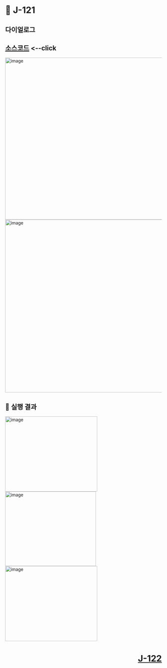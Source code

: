# 📖 J-121

## 다이얼로그

[소스코드](./DialogEx2.java) <--click
---

<img width="601" height="522" alt="image" src="https://github.com/user-attachments/assets/a9db3fd1-0281-4bb0-bb09-892f41a9904b" />
<img width="577" height="557" alt="image" src="https://github.com/user-attachments/assets/8adc2405-eac0-4578-8b3a-f5e5304df742" />

📘 실행 결과
---

<img width="296" height="242" alt="image" src="https://github.com/user-attachments/assets/07dcbcec-ec7b-4855-9242-3ccec9f568e4" />
<img width="292" height="240" alt="image" src="https://github.com/user-attachments/assets/de1cb2eb-b72e-4159-b3de-c335c9c53c70" />
<img width="296" height="242" alt="image" src="https://github.com/user-attachments/assets/d18e5bbb-491c-4c74-ae81-d610c43a8a1d" />

# <p align="right">[J-122](./J_122.md)</p>
